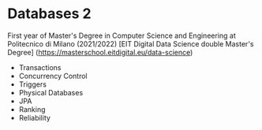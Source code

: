 # Databases 2
First year of Master's Degree in Computer Science and Engineering at Politecnico di Milano (2021/2022) 
[EIT Digital Data Science double Master's Degree] (https://masterschool.eitdigital.eu/data-science)

- Transactions
- Concurrency Control
- Triggers
- Physical Databases
- JPA
- Ranking
- Reliability